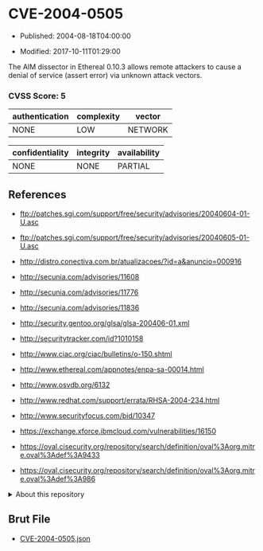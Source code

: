 # CVE-2004-0505

- Published: 2004-08-18T04:00:00

- Modified: 2017-10-11T01:29:00

The AIM dissector in Ethereal 0.10.3 allows remote attackers to cause a denial of service (assert error) via unknown attack vectors.

### CVSS Score: **5**

| authentication | complexity | vector |
| --- | --- | --- |
| NONE | LOW | NETWORK |

| confidentiality | integrity | availability |
| --- | --- | --- |
| NONE | NONE | PARTIAL |

## References

* ftp://patches.sgi.com/support/free/security/advisories/20040604-01-U.asc

* ftp://patches.sgi.com/support/free/security/advisories/20040605-01-U.asc

* http://distro.conectiva.com.br/atualizacoes/?id=a&anuncio=000916

* http://secunia.com/advisories/11608

* http://secunia.com/advisories/11776

* http://secunia.com/advisories/11836

* http://security.gentoo.org/glsa/glsa-200406-01.xml

* http://securitytracker.com/id?1010158

* http://www.ciac.org/ciac/bulletins/o-150.shtml

* http://www.ethereal.com/appnotes/enpa-sa-00014.html

* http://www.osvdb.org/6132

* http://www.redhat.com/support/errata/RHSA-2004-234.html

* http://www.securityfocus.com/bid/10347

* https://exchange.xforce.ibmcloud.com/vulnerabilities/16150

* https://oval.cisecurity.org/repository/search/definition/oval%3Aorg.mitre.oval%3Adef%3A9433

* https://oval.cisecurity.org/repository/search/definition/oval%3Aorg.mitre.oval%3Adef%3A986

<details>
<summary>About this repository</summary> 

  This repository is part of the project [Live Hack CVE](https://github.com/Live-Hack-CVE). Main website can be found [www.live-hack.org](https://www.live-hack.org) 
  
  Made by [Sn0wAlice](https://github.com/Sn0wAlice) for the people that care about security and need to have a feed of the latest CVEs. Hope you enjoy it, don't forget to star the repo and follow me on [Twitter](https://twitter.com/Sn0wAlice) and [Github](https://github.com/Sn0wAlice). And that is my [personnal website](https://www.alice-snow.me/)

  - [Home Page](https://github.com/Live-Hack-CVE)
  - [Framework](https://github.com/Live-Hack-CVE/cve-framework)
  - [CVE database](https://github.com/Live-Hack-CVE/full_database)
  - [Changelog](https://github.com/Live-Hack-CVE/Changelog)
</details>

## Brut File

* [CVE-2004-0505.json](https://raw.githubusercontent.com/Live-Hack-CVE/full_database/main/cves/2004/CVE-2004-0505.json)

